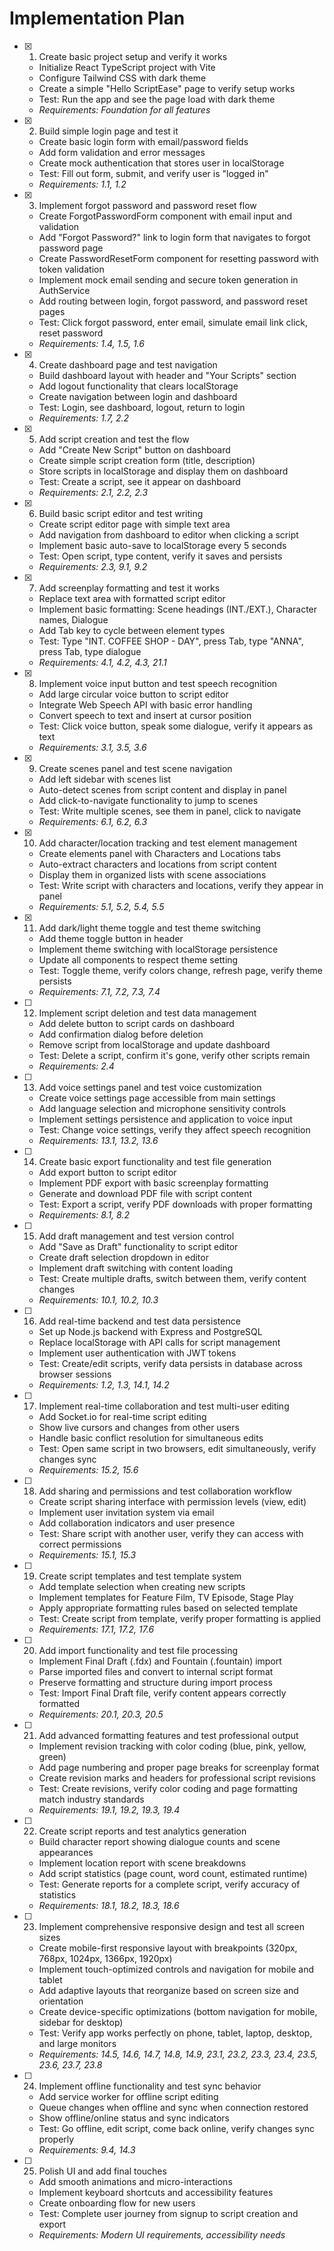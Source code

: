 # Implementation Plan

- [x] 1. Create basic project setup and verify it works


  - Initialize React TypeScript project with Vite
  - Configure Tailwind CSS with dark theme
  - Create a simple "Hello ScriptEase" page to verify setup works
  - Test: Run the app and see the page load with dark theme
  - _Requirements: Foundation for all features_

- [x] 2. Build simple login page and test it


  - Create basic login form with email/password fields
  - Add form validation and error messages
  - Create mock authentication that stores user in localStorage
  - Test: Fill out form, submit, and verify user is "logged in"
  - _Requirements: 1.1, 1.2_

- [x] 3. Implement forgot password and password reset flow


  - Create ForgotPasswordForm component with email input and validation
  - Add "Forgot Password?" link to login form that navigates to forgot password page
  - Create PasswordResetForm component for resetting password with token validation
  - Implement mock email sending and secure token generation in AuthService
  - Add routing between login, forgot password, and password reset pages
  - Test: Click forgot password, enter email, simulate email link click, reset password
  - _Requirements: 1.4, 1.5, 1.6_

- [x] 4. Create dashboard page and test navigation





  - Build dashboard layout with header and "Your Scripts" section
  - Add logout functionality that clears localStorage
  - Create navigation between login and dashboard
  - Test: Login, see dashboard, logout, return to login
  - _Requirements: 1.7, 2.2_

- [x] 5. Add script creation and test the flow





  - Add "Create New Script" button on dashboard
  - Create simple script creation form (title, description)
  - Store scripts in localStorage and display them on dashboard
  - Test: Create a script, see it appear on dashboard
  - _Requirements: 2.1, 2.2, 2.3_

- [x] 6. Build basic script editor and test writing





  - Create script editor page with simple text area
  - Add navigation from dashboard to editor when clicking a script
  - Implement basic auto-save to localStorage every 5 seconds
  - Test: Open script, type content, verify it saves and persists
  - _Requirements: 2.3, 9.1, 9.2_

- [x] 7. Add screenplay formatting and test it works


  - Replace text area with formatted script editor
  - Implement basic formatting: Scene headings (INT./EXT.), Character names, Dialogue
  - Add Tab key to cycle between element types
  - Test: Type "INT. COFFEE SHOP - DAY", press Tab, type "ANNA", press Tab, type dialogue
  - _Requirements: 4.1, 4.2, 4.3, 21.1_

- [x] 8. Implement voice input button and test speech recognition

  - Add large circular voice button to script editor
  - Integrate Web Speech API with basic error handling
  - Convert speech to text and insert at cursor position
  - Test: Click voice button, speak some dialogue, verify it appears as text
  - _Requirements: 3.1, 3.5, 3.6_



- [x] 9. Create scenes panel and test scene navigation


  - Add left sidebar with scenes list
  - Auto-detect scenes from script content and display in panel
  - Add click-to-navigate functionality to jump to scenes
  - Test: Write multiple scenes, see them in panel, click to navigate
  - _Requirements: 6.1, 6.2, 6.3_

- [x] 10. Add character/location tracking and test element management


  - Create elements panel with Characters and Locations tabs
  - Auto-extract characters and locations from script content
  - Display them in organized lists with scene associations
  - Test: Write script with characters and locations, verify they appear in panel
  - _Requirements: 5.1, 5.2, 5.4, 5.5_

- [x] 11. Add dark/light theme toggle and test theme switching


  - Add theme toggle button in header
  - Implement theme switching with localStorage persistence
  - Update all components to respect theme setting
  - Test: Toggle theme, verify colors change, refresh page, verify theme persists
  - _Requirements: 7.1, 7.2, 7.3, 7.4_

- [ ] 12. Implement script deletion and test data management
  - Add delete button to script cards on dashboard
  - Add confirmation dialog before deletion
  - Remove script from localStorage and update dashboard
  - Test: Delete a script, confirm it's gone, verify other scripts remain
  - _Requirements: 2.4_

- [ ] 13. Add voice settings panel and test voice customization
  - Create voice settings page accessible from main settings
  - Add language selection and microphone sensitivity controls
  - Implement settings persistence and application to voice input
  - Test: Change voice settings, verify they affect speech recognition
  - _Requirements: 13.1, 13.2, 13.6_

- [ ] 14. Create basic export functionality and test file generation
  - Add export button to script editor
  - Implement PDF export with basic screenplay formatting
  - Generate and download PDF file with script content
  - Test: Export a script, verify PDF downloads with proper formatting
  - _Requirements: 8.1, 8.2_

- [ ] 15. Add draft management and test version control
  - Add "Save as Draft" functionality to script editor
  - Create draft selection dropdown in editor
  - Implement draft switching with content loading
  - Test: Create multiple drafts, switch between them, verify content changes
  - _Requirements: 10.1, 10.2, 10.3_

- [ ] 16. Add real-time backend and test data persistence
  - Set up Node.js backend with Express and PostgreSQL
  - Replace localStorage with API calls for script management
  - Implement user authentication with JWT tokens
  - Test: Create/edit scripts, verify data persists in database across browser sessions
  - _Requirements: 1.2, 1.3, 14.1, 14.2_

- [ ] 17. Implement real-time collaboration and test multi-user editing
  - Add Socket.io for real-time script editing
  - Show live cursors and changes from other users
  - Handle basic conflict resolution for simultaneous edits
  - Test: Open same script in two browsers, edit simultaneously, verify changes sync
  - _Requirements: 15.2, 15.6_

- [ ] 18. Add sharing and permissions and test collaboration workflow
  - Create script sharing interface with permission levels (view, edit)
  - Implement user invitation system via email
  - Add collaboration indicators and user presence
  - Test: Share script with another user, verify they can access with correct permissions
  - _Requirements: 15.1, 15.3_

- [ ] 19. Create script templates and test template system
  - Add template selection when creating new scripts
  - Implement templates for Feature Film, TV Episode, Stage Play
  - Apply appropriate formatting rules based on selected template
  - Test: Create script from template, verify proper formatting is applied
  - _Requirements: 17.1, 17.2, 17.6_

- [ ] 20. Add import functionality and test file processing
  - Implement Final Draft (.fdx) and Fountain (.fountain) import
  - Parse imported files and convert to internal script format
  - Preserve formatting and structure during import process
  - Test: Import Final Draft file, verify content appears correctly formatted
  - _Requirements: 20.1, 20.3, 20.5_

- [ ] 21. Add advanced formatting features and test professional output
  - Implement revision tracking with color coding (blue, pink, yellow, green)
  - Add page numbering and proper page breaks for screenplay format
  - Create revision marks and headers for professional script revisions
  - Test: Create revisions, verify color coding and page formatting match industry standards
  - _Requirements: 19.1, 19.2, 19.3, 19.4_

- [ ] 22. Create script reports and test analytics generation
  - Build character report showing dialogue counts and scene appearances
  - Implement location report with scene breakdowns
  - Add script statistics (page count, word count, estimated runtime)
  - Test: Generate reports for a complete script, verify accuracy of statistics
  - _Requirements: 18.1, 18.2, 18.3, 18.6_

- [ ] 23. Implement comprehensive responsive design and test all screen sizes
  - Create mobile-first responsive layout with breakpoints (320px, 768px, 1024px, 1366px, 1920px)
  - Implement touch-optimized controls and navigation for mobile and tablet
  - Add adaptive layouts that reorganize based on screen size and orientation
  - Create device-specific optimizations (bottom navigation for mobile, sidebar for desktop)
  - Test: Verify app works perfectly on phone, tablet, laptop, desktop, and large monitors
  - _Requirements: 14.5, 14.6, 14.7, 14.8, 14.9, 23.1, 23.2, 23.3, 23.4, 23.5, 23.6, 23.7, 23.8_

- [ ] 24. Implement offline functionality and test sync behavior
  - Add service worker for offline script editing
  - Queue changes when offline and sync when connection restored
  - Show offline/online status and sync indicators
  - Test: Go offline, edit script, come back online, verify changes sync properly
  - _Requirements: 9.4, 14.3_

- [ ] 25. Polish UI and add final touches
  - Add smooth animations and micro-interactions
  - Implement keyboard shortcuts and accessibility features
  - Create onboarding flow for new users
  - Test: Complete user journey from signup to script creation and export
  - _Requirements: Modern UI requirements, accessibility needs_

